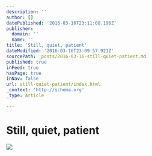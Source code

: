 ```yaml
---
description: ''
author: []
datePublished: '2016-03-16T23:11:08.196Z'
publisher:
  domain: ''
  name: ''
title: 'Still, quiet, patient'
dateModified: '2016-03-16T23:09:57.921Z'
sourcePath: _posts/2016-03-16-still-quiet-patient.md
published: true
inFeed: true
hasPage: true
inNav: false
url: still-quiet-patient/index.html
_context: 'http://schema.org'
_type: Article

---
```

# Still, quiet, patient
![](https://the-grid-user-content.s3-us-west-2.amazonaws.com/d3a6f46e-5085-41ec-b821-6672aaa725fb.png)